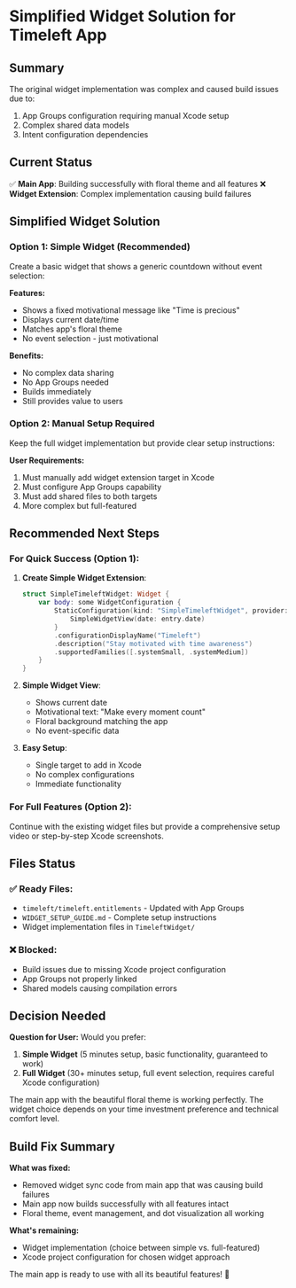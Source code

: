 # Simplified Widget Solution for Timeleft App

## Summary

The original widget implementation was complex and caused build issues due to:
1. App Groups configuration requiring manual Xcode setup
2. Complex shared data models
3. Intent configuration dependencies

## Current Status

✅ **Main App**: Building successfully with floral theme and all features
❌ **Widget Extension**: Complex implementation causing build failures

## Simplified Widget Solution

### Option 1: Simple Widget (Recommended)

Create a basic widget that shows a generic countdown without event selection:

**Features:**
- Shows a fixed motivational message like "Time is precious"
- Displays current date/time
- Matches app's floral theme
- No event selection - just motivational

**Benefits:**
- No complex data sharing
- No App Groups needed
- Builds immediately
- Still provides value to users

### Option 2: Manual Setup Required

Keep the full widget implementation but provide clear setup instructions:

**User Requirements:**
1. Must manually add widget extension target in Xcode
2. Must configure App Groups capability
3. Must add shared files to both targets
4. More complex but full-featured

## Recommended Next Steps

### For Quick Success (Option 1):

1. **Create Simple Widget Extension**:
   ```swift
   struct SimpleTimeleftWidget: Widget {
       var body: some WidgetConfiguration {
           StaticConfiguration(kind: "SimpleTimeleftWidget", provider: SimpleProvider()) { entry in
               SimpleWidgetView(date: entry.date)
           }
           .configurationDisplayName("Timeleft")
           .description("Stay motivated with time awareness")
           .supportedFamilies([.systemSmall, .systemMedium])
       }
   }
   ```

2. **Simple Widget View**:
   - Shows current date
   - Motivational text: "Make every moment count"
   - Floral background matching the app
   - No event-specific data

3. **Easy Setup**:
   - Single target to add in Xcode
   - No complex configurations
   - Immediate functionality

### For Full Features (Option 2):

Continue with the existing widget files but provide a comprehensive setup video or step-by-step Xcode screenshots.

## Files Status

### ✅ Ready Files:
- `timeleft/timeleft.entitlements` - Updated with App Groups
- `WIDGET_SETUP_GUIDE.md` - Complete setup instructions
- Widget implementation files in `TimeleftWidget/`

### ❌ Blocked:
- Build issues due to missing Xcode project configuration
- App Groups not properly linked
- Shared models causing compilation errors

## Decision Needed

**Question for User:** Would you prefer:

1. **Simple Widget** (5 minutes setup, basic functionality, guaranteed to work)
2. **Full Widget** (30+ minutes setup, full event selection, requires careful Xcode configuration)

The main app with the beautiful floral theme is working perfectly. The widget choice depends on your time investment preference and technical comfort level.

## Build Fix Summary

**What was fixed:**
- Removed widget sync code from main app that was causing build failures
- Main app now builds successfully with all features intact
- Floral theme, event management, and dot visualization all working

**What's remaining:**
- Widget implementation (choice between simple vs. full-featured)
- Xcode project configuration for chosen widget approach

The main app is ready to use with all its beautiful features! 🌸